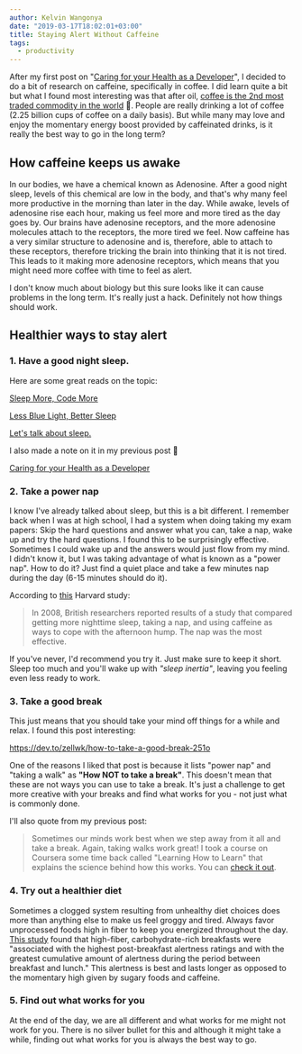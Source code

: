 ```yaml
---
author: Kelvin Wangonya
date: "2019-03-17T18:02:01+03:00"
title: Staying Alert Without Caffeine
tags:
  - productivity
---
```


After my first post on \"[Caring for your Health as a
Developer](https://wangonya.com/blog/health-dev/)\", I decided to do a
bit of research on caffeine, specifically in coffee. I did learn quite a
bit but what I found most interesting was that after oil, [coffee is the
2nd most traded commodity in the
world](https://capital.com/top-5-most-traded-commodities-in-the-world)
🤯. People are really drinking a lot of coffee (2.25 billion cups of
coffee on a daily basis). But while many may love and enjoy the
momentary energy boost provided by caffeinated drinks, is it really the
best way to go in the long term?

## How caffeine keeps us awake

In our bodies, we have a chemical known as Adenosine. After a good night
sleep, levels of this chemical are low in the body, and that\'s why many
feel more productive in the morning than later in the day. While awake,
levels of adenosine rise each hour, making us feel more and more tired
as the day goes by. Our brains have adenosine receptors, and the more
adenosine molecules attach to the receptors, the more tired we feel. Now
caffeine has a very similar structure to adenosine and is, therefore,
able to attach to these receptors, therefore tricking the brain into
thinking that it is not tired. This leads to it making more adenosine
receptors, which means that you might need more coffee with time to feel
as alert.

I don\'t know much about biology but this sure looks like it can cause
problems in the long term. It\'s really just a hack. Definitely not how
things should work.

## Healthier ways to stay alert

### 1. Have a good night sleep.

Here are some great reads on the topic:

[Sleep More, Code
More](https://dev.to/_patrickgod/sleep-more-code-more-496i)

[Less Blue Light, Better
Sleep](https://dev.to/gaiety/less-blue-light-better-sleep)

[Let\'s talk about
sleep.](https://dev.to/laszlolm/lets-talk-about-sleep-24ai)

I also made a note on it in my previous post 🙂

[Caring for your Health as a
Developer](https://wangonya.com/blog/health-dev/)

### 2. Take a power nap

I know I\'ve already talked about sleep, but this is a bit different. I
remember back when I was at high school, I had a system when doing
taking my exam papers: Skip the hard questions and answer what you can,
take a nap, wake up and try the hard questions. I found this to be
surprisingly effective. Sometimes I could wake up and the answers would
just flow from my mind. I didn\'t know it, but I was taking advantage of
what is known as a \"power nap\". How to do it? Just find a quiet place
and take a few minutes nap during the day (6-15 minutes should do it).

According to
[this](https://www.health.harvard.edu/newsletter_article/napping-may-not-be-such-a-no-no)
Harvard study:

> In 2008, British researchers reported results of a study that compared
> getting more nighttime sleep, taking a nap, and using caffeine as ways
> to cope with the afternoon hump. The nap was the most effective.

If you\'ve never, I\'d recommend you try it. Just make sure to keep it
short. Sleep too much and you\'ll wake up with _\"sleep inertia\"_,
leaving you feeling even less ready to work.

### 3. Take a good break

This just means that you should take your mind off things for a while
and relax. I found this post interesting:

<https://dev.to/zellwk/how-to-take-a-good-break-251o>

One of the reasons I liked that post is because it lists \"power nap\"
and \"taking a walk\" as **\"How NOT to take a break\"**. This doesn\'t
mean that these are not ways you can use to take a break. It\'s just a
challenge to get more creative with your breaks and find what works for
you - not just what is commonly done.

I\'ll also quote from my previous post:

> Sometimes our minds work best when we step away from it all and take a
> break. Again, taking walks work great! I took a course on Coursera
> some time back called \"Learning How to Learn\" that explains the
> science behind how this works. You can [check it
> out](https://www.coursera.org/lecture/learning-how-to-learn/introduction-to-the-focused-and-diffuse-modes-75EsZ).

### 4. Try out a healthier diet

Sometimes a clogged system resulting from unhealthy diet choices does
more than anything else to make us feel groggy and tired. Always favor
unprocessed foods high in fiber to keep you energized throughout the
day. [This study](https://www.ncbi.nlm.nih.gov/pubmed/10435117) found
that high-fiber, carbohydrate-rich breakfasts were \"associated with the
highest post-breakfast alertness ratings and with the greatest
cumulative amount of alertness during the period between breakfast and
lunch.\" This alertness is best and lasts longer as opposed to the
momentary high given by sugary foods and caffeine.

### 5. Find out what works for you

At the end of the day, we are all different and what works for me might
not work for you. There is no silver bullet for this and although it
might take a while, finding out what works for you is always the best
way to go.
